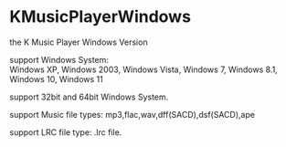 # KMusicPlayerWindows
the K Music Player Windows Version

support Windows System: <br>Windows XP, Windows 2003, Windows Vista, Windows 7, Windows 8.1, Windows 10, Windows 11

support 32bit and 64bit Windows System.

support Music file types: mp3,flac,wav,dff(SACD),dsf(SACD),ape

support LRC file type: .lrc file.
